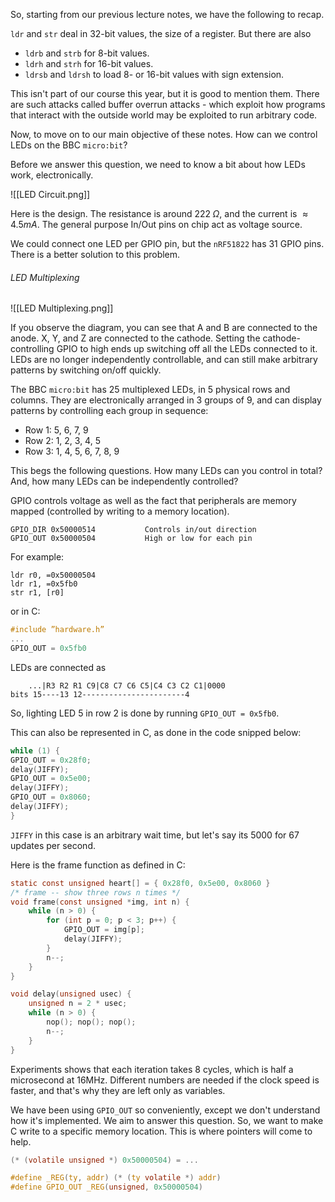 So, starting from our previous lecture notes, we have the following to recap. 

`ldr` and `str` deal in 32-bit values, the size of a register. But there are also

- `ldrb` and `strb` for 8-bit values.
- `ldrh` and `strh` for 16-bit values.
- `ldrsb` and `ldrsh` to load 8- or 16-bit values with sign extension.

This isn't part of our course this year, but it is good to mention them. There are such attacks called buffer overrun attacks - which exploit how programs that interact with the outside world may be exploited to run arbitrary code.

Now, to move on to our main objective of these notes. How can we control LEDs on the BBC `micro:bit`? 

Before we answer this question, we need to know a bit about how LEDs work, electronically.

![[LED Circuit.png]]

Here is the design. The resistance is around $222\;\Omega$, and the current is $\approx4.5mA$. The general purpose In/Out pins on chip act as voltage source.

We could connect one LED per GPIO pin, but the `nRF51822` has 31 GPIO pins. There is a better solution to this problem.


###### LED Multiplexing

![[LED Multiplexing.png]]

If you observe the diagram, you can see that A and B are connected to the anode. X, Y, and Z are connected to the cathode. Setting the cathode-controlling GPIO to high ends up switching off all the LEDs connected to it. LEDs are no longer independently controllable, and can still make arbitrary patterns by switching on/off quickly.

The BBC `micro:bit` has 25 multiplexed LEDs, in 5 physical rows and columns. They are electronically arranged in 3 groups of 9, and can display patterns by controlling each group in sequence:

- Row 1: 5, 6, 7, 9
- Row 2: 1, 2, 3, 4, 5
- Row 3: 1, 4, 5, 6, 7, 8, 9

This begs the following questions. How many LEDs can you control in total? And, how many LEDs can be independently controlled?

GPIO controls voltage as well as the fact that peripherals are memory mapped (controlled by writing to a memory location).

```
GPIO_DIR 0x50000514           Controls in/out direction
GPIO_OUT 0x50000504           High or low for each pin
```

For example:

```
ldr r0, =0x50000504
ldr r1, =0x5fb0
str r1, [r0]
```

or in C:

```c
#include ”hardware.h”
...
GPIO_OUT = 0x5fb0
```

LEDs are connected as 

```
	...|R3 R2 R1 C9|C8 C7 C6 C5|C4 C3 C2 C1|0000
bits 15----13 12-----------------------4
```

So, lighting LED 5 in row 2 is done by running `GPIO_OUT = 0x5fb0`.

This can also be represented in C, as done in the code snipped below:

```c
while (1) {
GPIO_OUT = 0x28f0;
delay(JIFFY);
GPIO_OUT = 0x5e00;
delay(JIFFY);
GPIO_OUT = 0x8060;
delay(JIFFY);
}
```

`JIFFY` in this case is an arbitrary wait time, but let's say its 5000 for 67 updates per second.

Here is the frame function as defined in C:

```c
static const unsigned heart[] = { 0x28f0, 0x5e00, 0x8060 }
/* frame -- show three rows n times */
void frame(const unsigned *img, int n) {
	while (n > 0) {
		for (int p = 0; p < 3; p++) {
			GPIO_OUT = img[p];
			delay(JIFFY);
		}
		n--;
	}
}

void delay(unsigned usec) {
	unsigned n = 2 * usec;
	while (n > 0) {
		nop(); nop(); nop();
		n--;
	}
}
```

Experiments shows that each iteration takes 8 cycles, which is half a microsecond at 16MHz. Different numbers are needed if the clock speed is faster, and that's why they are left only as variables.

We have been using `GPIO_OUT` so conveniently, except we don't understand how it's implemented. We aim to answer this question. So,  we want to make C write to a specific memory location. This is where pointers will come to help.

```c
(* (volatile unsigned *) 0x50000504) = ...

#define _REG(ty, addr) (* (ty volatile *) addr)
#define GPIO_OUT _REG(unsigned, 0x50000504)
```

